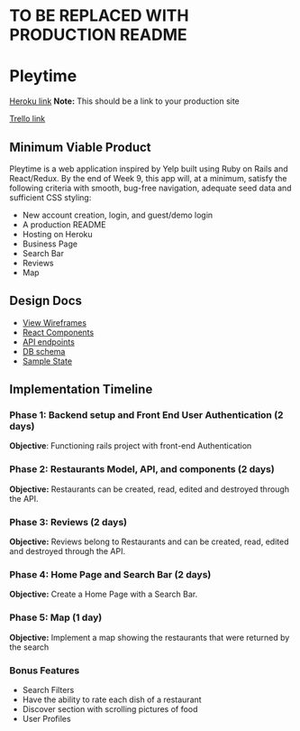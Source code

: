 # TO BE REPLACED WITH PRODUCTION README

# Pleytime

[Heroku link][heroku] **Note:** This should be a link to your production site

[Trello link][trello]

[heroku]: https://pleytime.herokuapp.com/
[trello]: https://trello.com/b/vRwgZgzW/fullstackproject

## Minimum Viable Product

Pleytime is a web application inspired by Yelp built using Ruby on Rails and React/Redux. By the end of Week 9, this app will, at a minimum, satisfy the following criteria with smooth, bug-free navigation, adequate seed data and sufficient CSS styling:

* New account creation, login, and guest/demo login
* A production README
* Hosting on Heroku
* Business Page
* Search Bar
* Reviews
* Map

## Design Docs

* [View Wireframes][wireframes]
* [React Components][components]
* [API endpoints][api-endpoints]
* [DB schema][schema]
* [Sample State][sample-state]

[wireframes]: docs/wireframes
[components]: docs/component-hierarchy.md
[sample-state]: docs/sample-state.md
[api-endpoints]: docs/api-endpoints.md
[schema]: docs/schema.md


## Implementation Timeline

### Phase 1: Backend setup and Front End User Authentication (2 days)

**Objective**: Functioning rails project with front-end Authentication

### Phase 2: Restaurants Model, API, and components (2 days)

**Objective:** Restaurants can be created, read, edited and destroyed through the API.

### Phase 3: Reviews (2 days)

**Objective:** Reviews belong to Restaurants and can be created, read, edited and destroyed through the API.

### Phase 4: Home Page and Search Bar (2 days)

**Objective:** Create a Home Page with a Search Bar.

### Phase 5: Map (1 day)

**Objective:** Implement a map showing the restaurants that were returned by the search

### Bonus Features

* Search Filters
* Have the ability to rate each dish of a restaurant
* Discover section with scrolling pictures of food
* User Profiles
